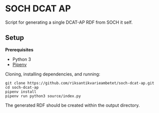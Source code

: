 # SOCH DCAT AP

Script for generating a single DCAT-AP RDF from SOCH it self.

## Setup

**Prerequisites**

 - Python 3
 - [Pipenv](https://docs.pipenv.org/)

Cloning, installing dependencies, and running:

```
git clone https://github.com/riksantikvarieambetet/soch-dcat-ap.git
cd soch-dcat-ap
pipenv install
pipenv run python3 source/index.py
```

The generated RDF should be created within the output directory.

